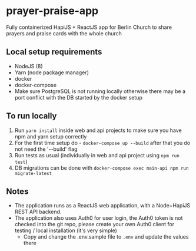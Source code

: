 # prayer-praise-app

Fully containerized HapiJS + ReactJS app for Berlin Church to share prayers and praise cards with the whole church

## Local setup requirements

- NodeJS (8)
- Yarn (node package manager)
- docker
- docker-compose
- Make sure PostgreSQL is not running locally otherwise there may be a port conflict with the DB started by the docker setup

## To run locally

1. Run ```yarn install``` inside web and api projects to make sure you have npm and yarn setup correctly
2. For the first time setup do - ```docker-compose up --build``` after that you do not need the '--build' flag
3. Run tests as usual (individually in web and api project using ```npm run test```)
4. DB migrations can be done with ```docker-compose exec main-api npm run migrate-latest```

## Notes

- The application runs as a ReactJS web application, with a Node+HapiJS REST API backend.
- The application also uses Auth0 for user login, the Auth0 token is not checked into the git repo, please create your own Auth0 client for testing / local installation (it's very simple)
  - Copy and change the .env.sample file to ```.env``` and update the values there
